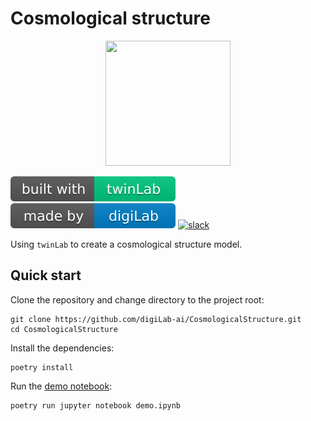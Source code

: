 # Cosmological structure

<p align="center">
    <img src="./resources/images/logo.svg" width="200" height="200" />
</p>

![twinLab](./resources/images/twinLab_badge.svg)
![digiLab](./resources/images/digiLab_badge.svg)
[![slack](https://img.shields.io/badge/slack-@digilabglobal-purple.svg?logo=slack)](https://digilabglobal.slack.com)

Using `twinLab` to create a cosmological structure model.

## Quick start

Clone the repository and change directory to the project root:

```shell
git clone https://github.com/digiLab-ai/CosmologicalStructure.git
cd CosmologicalStructure
```

Install the dependencies:

```shell
poetry install
```

Run the [demo notebook](./demo.ipynb):

```shell
poetry run jupyter notebook demo.ipynb
```
